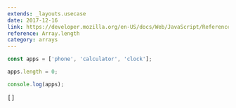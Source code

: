 ```yaml
---
extends: _layouts.usecase
date: 2017-12-16
link: https://developer.mozilla.org/en-US/docs/Web/JavaScript/Reference/Global_Objects/Array/length
reference: Array.length
category: arrays
---
```


```javascript
const apps = ['phone', 'calculator', 'clock'];

apps.length = 0;

console.log(apps);
```

<pre class="output">[]</pre>
